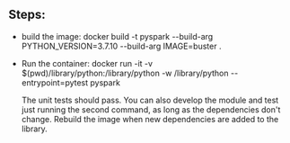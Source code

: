 ## Steps:

- build the image:
  docker build -t pyspark --build-arg PYTHON_VERSION=3.7.10 --build-arg IMAGE=buster .
- Run the container:
  docker run -it -v $(pwd)/library/python:/library/python -w /library/python --entrypoint=pytest pyspark

  The unit tests should pass. You can also develop the module and test just running the second command, as long as the dependencies don't change. Rebuild the image when new dependencies are added to the library.

  